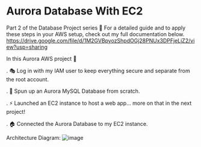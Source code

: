 # Aurora Database With EC2
Part 2 of the Database Project series
📸 For a detailed guide and to apply these steps in your AWS setup, check out my full documentation below.
https://drive.google.com/file/d/1M2GVBpyozShpdOGj28PNUx3DPFjeLjZ2/view?usp=sharing

In this Aurora AWS project 💪

. 🎭 Log in with my IAM user to keep everything secure and separate from the root account.

. 🥫 Spun up an Aurora MySQL Database from scratch.

. ⚡️ Launched an EC2 instance to host a web app... more on that in the next project!

. 🏠 Connected the Aurora Database to my EC2 instance.

Architecture Diagram:
![image](https://github.com/user-attachments/assets/5d5f730e-8011-4de6-bc7b-7d13e4e40b61)
